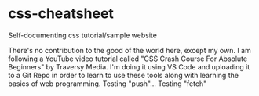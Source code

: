 # css-cheatsheet
Self-documenting css tutorial/sample website

There's no contribution to the good of the world here, except my own. I am following a YouTube video tutorial called
"CSS Crash Course For Absolute Beginners" by Traversy Media. I'm doing it using VS Code and uploading it to a Git
Repo in order to learn to use these tools along with learning the basics of web programming.
Testing "push"...
Testing "fetch"
